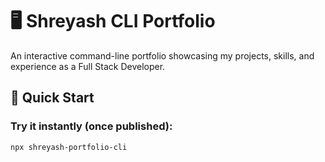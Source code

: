 # 🖥️ Shreyash CLI Portfolio

An interactive command-line portfolio showcasing my projects, skills, and experience as a Full Stack Developer.

## 🚀 Quick Start

### Try it instantly (once published):
```bash
npx shreyash-portfolio-cli